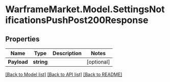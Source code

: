 # WarframeMarket.Model.SettingsNotificationsPushPost200Response

## Properties

Name | Type | Description | Notes
------------ | ------------- | ------------- | -------------
**Payload** | **string** |  | [optional] 

[[Back to Model list]](../README.md#documentation-for-models) [[Back to API list]](../README.md#documentation-for-api-endpoints) [[Back to README]](../README.md)

